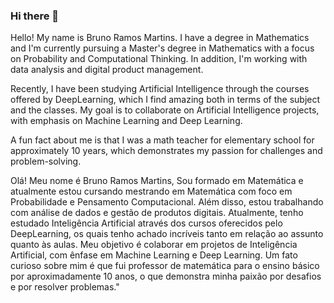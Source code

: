 ### Hi there 👋

Hello! My name is Bruno Ramos Martins. I have a degree in Mathematics and I'm currently pursuing a Master's degree in Mathematics with a focus on Probability and Computational Thinking. In addition, I'm working with data analysis and digital product management.

Recently, I have been studying Artificial Intelligence through the courses offered by DeepLearning, which I find amazing both in terms of the subject and the classes. My goal is to collaborate on Artificial Intelligence projects, with emphasis on Machine Learning and Deep Learning.

A fun fact about me is that I was a math teacher for elementary school for approximately 10 years, which demonstrates my passion for challenges and problem-solving.

Olá! Meu nome é Bruno Ramos Martins, 
Sou formado em Matemática e atualmente estou cursando mestrando em Matemática com foco em Probabilidade e Pensamento Computacional. 
Além disso, estou trabalhando com análise de dados e gestão de produtos digitais.
Atualmente, tenho estudado Inteligência Artificial através dos cursos oferecidos pelo DeepLearning, os quais tenho achado incríveis tanto em relação ao assunto quanto às aulas. 
Meu objetivo é colaborar em projetos de Inteligência Artificial, com ênfase em Machine Learning e Deep Learning.
Um fato curioso sobre mim é que fui professor de matemática para o ensino básico por aproximadamente 10 anos, o que demonstra minha paixão por desafios e por resolver problemas."

<!--
**brunoramosmartins/brunoramosmartins** is a ✨ _special_ ✨ repository because its `README.md` (this file) appears on your GitHub profile.

Here are some ideas to get you started:

- 🔭 I’m currently working on ...
- 🌱 I’m currently learning ...
- 👯 I’m looking to collaborate on ...
- 🤔 I’m looking for help with ...
- 💬 Ask me about ...
- 📫 How to reach me: ...
- 😄 Pronouns: ...
- ⚡ Fun fact: ...
-->
